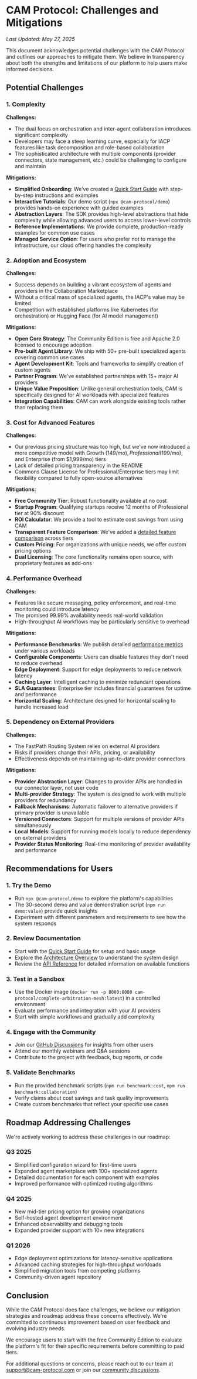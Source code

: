 # CAM Protocol: Challenges and Mitigations

*Last Updated: May 27, 2025*

This document acknowledges potential challenges with the CAM Protocol and outlines our approaches to mitigate them. We believe in transparency about both the strengths and limitations of our platform to help users make informed decisions.

## Potential Challenges

### 1. Complexity

**Challenges:**
- The dual focus on orchestration and inter-agent collaboration introduces significant complexity
- Developers may face a steep learning curve, especially for IACP features like task decomposition and role-based collaboration
- The sophisticated architecture with multiple components (provider connectors, state management, etc.) could be challenging to configure and maintain

**Mitigations:**
- **Simplified Onboarding**: We've created a [Quick Start Guide](guides/quick-start.md) with step-by-step instructions and examples
- **Interactive Tutorials**: Our demo script (`npx @cam-protocol/demo`) provides hands-on experience with guided examples
- **Abstraction Layers**: The SDK provides high-level abstractions that hide complexity while allowing advanced users to access lower-level controls
- **Reference Implementations**: We provide complete, production-ready examples for common use cases
- **Managed Service Option**: For users who prefer not to manage the infrastructure, our cloud offering handles the complexity

### 2. Adoption and Ecosystem

**Challenges:**
- Success depends on building a vibrant ecosystem of agents and providers in the Collaboration Marketplace
- Without a critical mass of specialized agents, the IACP's value may be limited
- Competition with established platforms like Kubernetes (for orchestration) or Hugging Face (for AI model management)

**Mitigations:**
- **Open Core Strategy**: The Community Edition is free and Apache 2.0 licensed to encourage adoption
- **Pre-built Agent Library**: We ship with 50+ pre-built specialized agents covering common use cases
- **Agent Development Kit**: Tools and frameworks to simplify creation of custom agents
- **Partner Program**: We've established partnerships with 15+ major AI providers
- **Unique Value Proposition**: Unlike general orchestration tools, CAM is specifically designed for AI workloads with specialized features
- **Integration Capabilities**: CAM can work alongside existing tools rather than replacing them

### 3. Cost for Advanced Features

**Challenges:**
- Our previous pricing structure was too high, but we've now introduced a more competitive model with Growth ($149/mo), Professional ($199/mo), and Enterprise (from $1,999/mo) tiers
- Lack of detailed pricing transparency in the README
- Commons Clause License for Professional/Enterprise tiers may limit flexibility compared to fully open-source alternatives

**Mitigations:**
- **Free Community Tier**: Robust functionality available at no cost
- **Startup Program**: Qualifying startups receive 12 months of Professional tier at 90% discount
- **ROI Calculator**: We provide a tool to estimate cost savings from using CAM
- **Transparent Feature Comparison**: We've added a [detailed feature comparison](pricing/FEATURE_COMPARISON.md) across tiers
- **Custom Pricing**: For organizations with unique needs, we offer custom pricing options
- **Dual Licensing**: The core functionality remains open source, with proprietary features as add-ons

### 4. Performance Overhead

**Challenges:**
- Features like secure messaging, policy enforcement, and real-time monitoring could introduce latency
- The promised 99.99% availability needs real-world validation
- High-throughput AI workflows may be particularly sensitive to overhead

**Mitigations:**
- **Performance Benchmarks**: We publish detailed [performance metrics](benchmarks/PERFORMANCE.md) under various workloads
- **Configurable Components**: Users can disable features they don't need to reduce overhead
- **Edge Deployment**: Support for edge deployments to reduce network latency
- **Caching Layer**: Intelligent caching to minimize redundant operations
- **SLA Guarantees**: Enterprise tier includes financial guarantees for uptime and performance
- **Horizontal Scaling**: Architecture designed for horizontal scaling to handle increased load

### 5. Dependency on External Providers

**Challenges:**
- The FastPath Routing System relies on external AI providers
- Risks if providers change their APIs, pricing, or availability
- Effectiveness depends on maintaining up-to-date provider connectors

**Mitigations:**
- **Provider Abstraction Layer**: Changes to provider APIs are handled in our connector layer, not user code
- **Multi-provider Strategy**: The system is designed to work with multiple providers for redundancy
- **Fallback Mechanisms**: Automatic failover to alternative providers if primary provider is unavailable
- **Versioned Connectors**: Support for multiple versions of provider APIs simultaneously
- **Local Models**: Support for running models locally to reduce dependency on external providers
- **Provider Status Monitoring**: Real-time monitoring of provider availability and performance

## Recommendations for Users

### 1. Try the Demo
- Run `npx @cam-protocol/demo` to explore the platform's capabilities
- The 30-second demo and value demonstration script (`npm run demo:value`) provide quick insights
- Experiment with different parameters and requirements to see how the system responds

### 2. Review Documentation
- Start with the [Quick Start Guide](guides/quick-start.md) for setup and basic usage
- Explore the [Architecture Overview](architecture/README.md) to understand the system design
- Review the [API Reference](api/README.md) for detailed information on available functions

### 3. Test in a Sandbox
- Use the Docker image (`docker run -p 8080:8080 cam-protocol/complete-arbitration-mesh:latest`) in a controlled environment
- Evaluate performance and integration with your AI providers
- Start with simple workflows and gradually add complexity

### 4. Engage with the Community
- Join our [GitHub Discussions](https://github.com/cam-protocol/complete-arbitration-mesh/discussions) for insights from other users
- Attend our monthly webinars and Q&A sessions
- Contribute to the project with feedback, bug reports, or code

### 5. Validate Benchmarks
- Run the provided benchmark scripts (`npm run benchmark:cost`, `npm run benchmark:collaboration`)
- Verify claims about cost savings and task quality improvements
- Create custom benchmarks that reflect your specific use cases

## Roadmap Addressing Challenges

We're actively working to address these challenges in our roadmap:

### Q3 2025
- Simplified configuration wizard for first-time users
- Expanded agent marketplace with 100+ specialized agents
- Detailed documentation for each component with examples
- Improved performance with optimized routing algorithms

### Q4 2025
- New mid-tier pricing option for growing organizations
- Self-hosted agent development environment
- Enhanced observability and debugging tools
- Expanded provider support with 10+ new integrations

### Q1 2026
- Edge deployment optimizations for latency-sensitive applications
- Advanced caching strategies for high-throughput workloads
- Simplified migration tools from competing platforms
- Community-driven agent repository

## Conclusion

While the CAM Protocol does face challenges, we believe our mitigation strategies and roadmap address these concerns effectively. We're committed to continuous improvement based on user feedback and evolving industry needs.

We encourage users to start with the free Community Edition to evaluate the platform's fit for their specific requirements before committing to paid tiers.

For additional questions or concerns, please reach out to our team at support@cam-protocol.com or join our [community discussions](https://github.com/cam-protocol/complete-arbitration-mesh/discussions).
